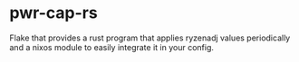 # pwr-cap-rs

Flake that provides a rust program that applies ryzenadj values periodically and a nixos module to easily integrate it in your config.
